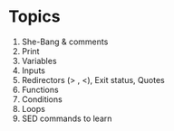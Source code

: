 # Topics

1. She-Bang & comments
2. Print
3. Variables
4. Inputs 
5. Redirectors (> , <), Exit status, Quotes 
6. Functions 
7. Conditions 
8. Loops
9. SED commands to learn
